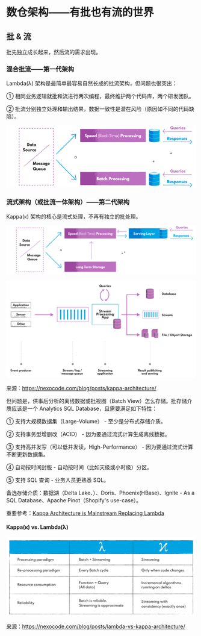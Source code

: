 # 数仓架构——有批也有流的世界

## 批 & 流

批先独立成长起来，然后流的需求出现。

### 混合批流——第一代架构

Lambda(λ) 架构是最简单最容易自然长成的批流架构，但问题也很突出：

① 相同业务逻辑就批和流进行两次编程，最终维护两个代码库，两个研发团队。

② 批流分别独立处理和输出结果，数据一致性是潜在风险（原因如不同的代码缺陷）。

![](dw-arch-lambda.png)

### 流式架构（或批流一体架构）——第二代架构

Kappa(κ) 架构的核心是流式处理，不再有独立的批处理。

![](dw-arch-kappa.png)

![](dw-arch-kappa-details.png)

来源：https://nexocode.com/blog/posts/kappa-architecture/

但问题是，供事后分析的离线数据或批视图（Batch View）怎么存储。批存储介质应该是一个 Analytics SQL Database，且需要满足如下特性：

① 支持大规模数据集（Large-Volume） - 至少是分布式存储介质。

② 支持事务型增删改（ACID） - 因为要通过流式计算生成离线数据。

③ 支持高并发写（可以低并发读，High-Performance） - 因为要通过流式计算不断更新数据集。

④ 自动按时间封版 - 自动按时间（比如天级或小时级）分区。

⑤ 支持 SQL 查询 - 业务人员更熟悉 SQL。

备选存储介质：数据湖（Delta Lake、）、Doris、Phoenix(HBase)、Ignite - As a SQL Database、Apache Pinot（Shopify's use-case）。

重要参考：[Kappa Architecture is Mainstream Replacing Lambda](Kappa-Architecture-is-Mainstream-Replacing-Lambda-Kai-Waehner.pdf)

#### Kappa(κ) vs. Lambda(λ)

![](dw-arch-lambda-vs-kappa.png)

来源：https://nexocode.com/blog/posts/lambda-vs-kappa-architecture/
